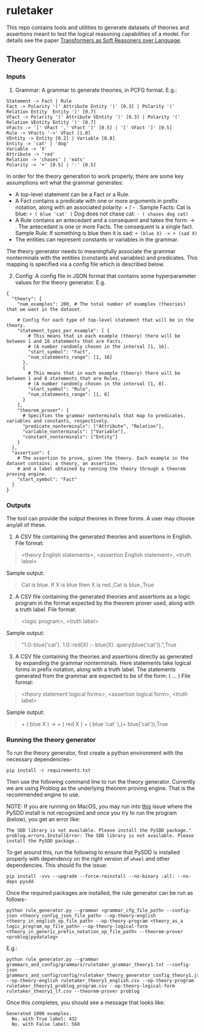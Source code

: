 # ruletaker

This repo contains tools and utilities to generate datasets of theories and assertions meant to test the logical reasoning capabilities of a model. For details see the paper [Transformers as Soft Reasoners over Language](https://arxiv.org/abs/2002.05867).

## Theory Generator

### Inputs

1. Grammar: A grammar to generate theories, in PCFG format. E.g.:
```
Statement -> Fact | Rule
Fact -> Polarity '(' Attribute Entity ')' [0.3] | Polarity '(' Relation Entity  Entity ')' [0.7]
VFact -> Polarity '(' Attribute VEntity ')' [0.3] | Polarity '(' Relation VEntity Entity ')' [0.7]
VFacts -> '[' VFact ',' VFact ']' [0.5] | '[' VFact ']' [0.5]
Rule -> VFacts '->' VFact [1.0]
VEntity -> Entity [0.2] | Variable [0.8]
Entity -> 'cat' | 'dog'
Variable -> 'X'
Attribute -> 'red'
Relation -> 'chases' | 'eats'
Polarity -> '+' [0.5] | '-' [0.5]

```
In order for the theory generation to work properly, there are some key assumptions wrt what the grammar generates:

* A top-level statement can be a Fact or a Rule.
* A Fact contains a predicate with one or more arguments in prefix notation, along with an associated polarity: + / - . 
  Sample Facts:
          Cat is blue: `+ ( blue 'cat' )`
          Dog does not chase cat: `- ( chases dog cat)`
* A Rule contains an antecedant and a consequent and takes the form: <antecedant> -> <consequent>. The antecedant is one or more Facts. The consequent is a single fact.       Sample Rule:
          If something is blue then it is sad: `+ (blue X) -> + (sad X)`
* The entities can represent constants or variables in the grammar.
  
The theory generator needs to meaningfully associate the grammar nonterminals with the entities (constants and variables) and predicates. This mapping is specified via a config file which is described below.

2. Config: A config file in JSON format that contains some hyperparameter values for the theory generator. E.g.
```
{
  "theory": {
    "num_examples": 200, # The total number of examples (theories) that we want in the dataset.
    
    # Config for each type of top-level statement that will be in the theory.
    "statement_types_per_example": [ {
        # This means that in each example (theory) there will be between 1 and 16 statements that are Facts.
        # (A number randomly chosen in the interval [1, 16].
        "start_symbol": "Fact",
        "num_statements_range": [1, 16] 
      },
      {
        # This means that in each example (theory) there will be between 1 and 8 statements that are Rules.
        # (A number randomly chosen in the interval [1, 8].
        "start_symbol": "Rule",
        "num_statements_range": [1, 8]
      }
    ],
    "theorem_prover": {
      # Specifies the grammar nonterminals that map to predicates, variables and constants, respectively.
      "predicate_nonterminals": ["Attribute", "Relation"],
      "variable_nonterminals": ["Variable"],
      "constant_nonterminals": ["Entity"]
    } 
  },
  "assertion": {
    # The assertion to prove, given the theory. Each example in the dataset contains: a theory, an assertion,
    # and a label obtained by running the theory through a theorem proving engine.
    "start_symbol": "Fact"
  }
}
```

### Outputs
The tool can provide the output theories in three forms. A user may choose any/all of these.
1. A CSV file containing the generated theories and assertions in English.
File format:
> \<theory English statements\>, \<assertion English statement\>, \<truth label\>

Sample output:
> Cat is blue. If X is blue then X is red.,Cat is blue.,True   

2. A CSV file containing the generated theories and assertions as a logic program in the format expected by the theorem prover used, along with a truth label.
File format:
> \<logic program\>, \<truth label\>

Sample output:
> "1.0::blue('cat').
>  1.0::red(X) :- blue(X).
>  query(blue('cat')).",True

3. A CSV file containing the theories and assertions directly as generated by expanding the grammar nonterminals. Here statements take logical forms in prefix notation, along with a truth label. The statements generated from the grammar are expected to be of the form: <polarity> ( <predicate> <argument1> <argument2> ... )
File format:
> \<theory statement logical forms\>, \<assertion logical form\>, \<truth label\>

Sample output:
>\+ ( blue X ) -> + ( red X ) + ( blue 'cat' ),(+ blue('cat')),True

### Running the theory generator

To run the theory generator, first create a python environment with the necessary dependencies-

```
pip install -r requirements.txt
```

Then use the following command line to run the theory generator. Currently we are using Problog as the underlying theorem proving engine. That is the recommended engine to use.

NOTE:
If you are running on MacOS, you may run into [this](https://github.com/wannesm/PySDD/issues/19) issue where the PySDD install is not recognized and once you try to run the program (below), you get an error like:

```
The SDD library is not available. Please install the PySDD package."
problog.errors.InstallError: The SDD library is not available. Please install the PySDD package..
```

To get around this, run the following to ensure that PySDD is installed properly with dependency on the right version of `wheel` and other dependencies. This should fix the issue:

```
pip install -vvv --upgrade --force-reinstall --no-binary :all: --no-deps pysdd
```

Once the required packages are installed, the rule generator can be run as follows-
```
python rule_generator.py --grammar <grammar_cfg_file_path> --config-json <theory_config_json_file_path> --op-theory-english <theory_in_english_op_file_path> --op-theory-program <theory_as_a logic_program_op_file_path> --op-theory-logical-form <theory_in_generic_prefix_notation_op_file_path> --theorem-prover <problog|pydatalog>
```

E.g.:
```
python rule_generator.py --grammar grammars_and_config/grammars/ruletaker_grammar_theory1.txt --config-json grammars_and_config/config/ruletaker_theory_generator_config_theory1.json  --op-theory-english ruletaker_theory1_english.csv --op-theory-program ruletaker_theory1_problog_program.csv --op-theory-logical-form ruletaker_theory1_lf.csv --theorem-prover problog
```

Once this completes, you should see a message that looks like:
```
Generated 1000 examples.
  No. with True label: 432
  No. with False label: 568
```
  


